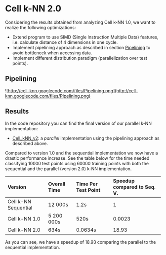 # Cell k-NN 2.0 #

Considering the results obtained from analyzing Cell k-NN 1.0, we want to realize the following optimizations:
  * Extend program to use SIMD (Single Instruction Multiple Data) features, i.e. calculate distance of 4 dimensions in one cycle.
  * Implement pipelining approach as described in section [Pipelining](#Pipelining.md) to avoid bottleneck when accessing data.
  * Implement different distribution paradigm (parallelization over test points).

## Pipelining ##

![http://cell-knn.googlecode.com/files/Pipelining.png](http://cell-knn.googlecode.com/files/Pipelining.png)


## Results ##

In the code repository you can find the final version of our parallel k-NN implementation:
  * [Cell\_kNN\_v2](http://code.google.com/p/cell-knn/source/browse/#svn/trunk/Cell_kNN_v2): a _parallel_ implementation using the pipelining approach as described above.

Compared to version 1.0 and the sequential implementation we now have a drastic performance increase. See the table below for the time needed classifying 10000 test points using 60000 training points with both the sequential and the parallel (version 2.0) k-NN implementation.

| **Version** | **Overall Time** | **Time Per Test Point** | Speedup compared to Seq. V. |
|:------------|:-----------------|:------------------------|:----------------------------|
| Cell k-NN Sequential | 12 000s          | 1.2s                    | 1                           |
| Cell k-NN 1.0 | 5 200 000s       | 520s                    | 0.0023                      |
| Cell k-NN 2.0 | 634s             | 0.0634s                 | 18.93                       |

As you can see, we have a speedup of 18.93 comparing the parallel to the sequential implementation.